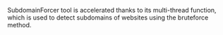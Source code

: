 SubdomainForcer tool is accelerated thanks to its multi-thread function, which is used to detect subdomains of websites using the bruteforce method.
